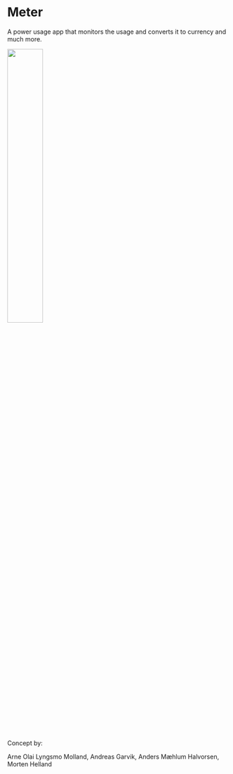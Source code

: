 # Meter

A power usage app that monitors the usage and converts it to currency and much more.

<img src="https://user-images.githubusercontent.com/31239471/55336454-3a867600-549d-11e9-95b5-011b940a6f59.gif" height="40%" width="40%"></img>



Concept by:

Arne Olai Lyngsmo Molland, 
Andreas Garvik, 
Anders Mæhlum Halvorsen, 
Morten Helland

